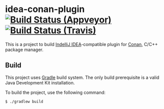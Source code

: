 idea-conan-plugin [![Build Status (Appveyor)][status-appveyor]][build-appveyor] [![Build Status (Travis)][status-travis]][build-travis]
=================

This is a project to build [IndelliJ IDEA][idea]-compatible plugin for
[Conan][conan], C/C++ package manager.

Build
-----

This project uses [Gradle][gradle] build system. The only build prerequisite is
a valid Java Development Kit installation.

To build the project, use the following command:

```console
$ ./gradlew build
```

[build-appveyor]: https://ci.appveyor.com/project/ForNeVeR/idea-conan-plugin/branch/master
[build-travis]:https://travis-ci.org/ForNeVeR/idea-conan-plugin
[conan]: https://www.conan.io/
[gradle]: https://gradle.org/
[idea]: https://www.jetbrains.com/idea/

[status-appveyor]: https://ci.appveyor.com/api/projects/status/wvde1q5q8wx6mx4v/branch/master?svg=true
[status-travis]: https://travis-ci.org/ForNeVeR/idea-conan-plugin.svg?branch=master
